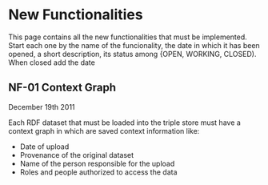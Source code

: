 # New Functionalities #

This page contains all the new functionalities that must be implemented. Start each one by the name of the funcionality, the date in which it has been opened, a short description, its status among {OPEN, WORKING, CLOSED). When closed add the date


## NF-01 Context Graph ##
December 19th 2011

Each RDF dataset that must be loaded into the triple store must have a context graph in which are saved context information like:
  * Date of upload
  * Provenance of the original dataset
  * Name of the person responsible for the upload
  * Roles and people authorized to access the data